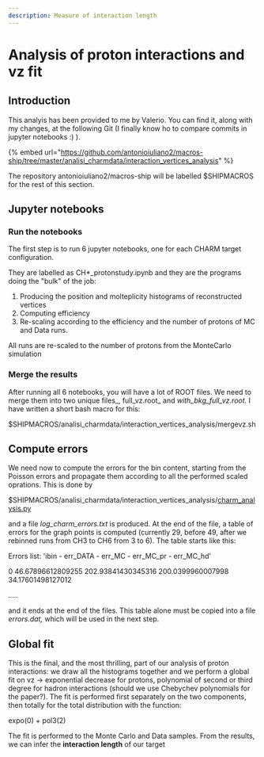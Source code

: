 ```yaml
---
description: Measure of interaction length
---
```


# Analysis of proton interactions and vz fit

## Introduction

This analyis has been provided to me by Valerio. You can find it, along with my changes, at the following Git (I finally know ho to compare commits in jupyter notebooks :) ).

{% embed url="https://github.com/antonioiuliano2/macros-ship/tree/master/analisi_charmdata/interaction_vertices_analysis" %}

The repository antonioiuliano2/macros-ship will be labelled $SHIPMACROS for the rest of this section.

## Jupyter notebooks

### Run the notebooks

The first step is to run 6 jupyter notebooks, one for each CHARM target configuration.&#x20;

They are labelled as CH\*\_protonstudy.ipynb and they are the programs doing the "bulk" of the job:

1. Producing the position and molteplicity histograms of reconstructed vertices
2. Computing efficiency
3. Re-scaling according to the efficiency and the number of protons of MC and Data runs.

All runs are re-scaled to the number of protons from the MonteCarlo simulation

### Merge the results

After running all 6 notebooks, you will have a lot of ROOT files. We need to merge them into two unique files_, full\_vz.root_ and _with\_bkg\_full\_vz.root._ I have written a short bash macro for this:

$SHIPMACROS/analisi\_charmdata/interaction\_vertices\_analysis/mergevz.sh

## Compute errors

We need now to compute the errors for the bin content, starting from the Poisson errors and propagate them according to all the performed scaled oprations. This is done by

$SHIPMACROS/analisi\_charmdata/interaction\_vertices\_analysis/[charm\_analysis.py](https://github.com/antonioiuliano2/macros-ship/blob/master/analisi\_charmdata/interaction\_vertices\_analysis/charm\_analysis.py)

and a file _log\_charm\_errors.txt_ is produced. At the end of the file, a table of errors for the graph points is computed (currently 29, before 49, after we rebinned runs from CH3 to CH6 from 3 to 6). The table starts like this:

Errors list: 'ibin - err\_DATA - err\_MC - err\_MC\_pr - err\_MC\_hd'&#x20;

0 46.67896612809255 202.93841430345316 200.0399960007998 34.17601498127012

_....._

and it ends at the end of the files. This table alone must be copied into a file _errors.dat,_ which will be used in the next step.

## Global fit

This is the final, and the most thrilling, part of our analysis of proton interactions: we draw all the histograms together and we perform a global fit on vz -> exponential decrease for protons, polynomial of second or third degree for hadron interactions (should we use Chebychev polynomials for the paper?). The fit is performed first separately on the two components, then totally for the total distribution with the function:

expo(0) + pol3(2)

The fit is performed to the Monte Carlo and Data samples. From the results, we can infer the **interaction length** of our target
